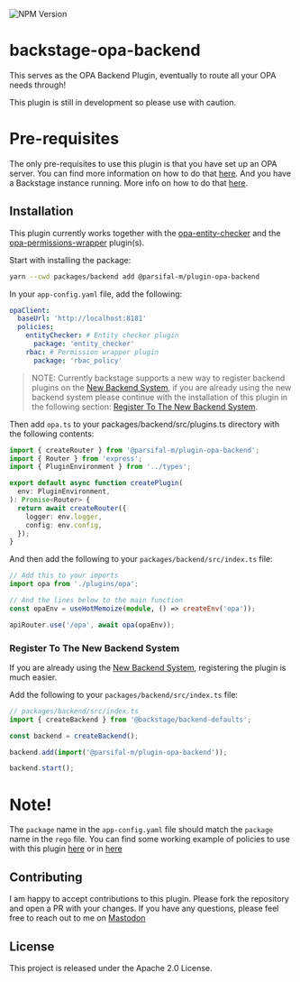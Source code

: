 ![NPM Version](https://img.shields.io/npm/v/%40parsifal-m%2Fplugin-opa-backend?logo=npm)

# backstage-opa-backend

This serves as the OPA Backend Plugin, eventually to route all your OPA needs through!

This plugin is still in development so please use with caution.

# Pre-requisites

The only pre-requisites to use this plugin is that you have set up an OPA server. You can find more information on how to do that [here](https://www.openpolicyagent.org/docs/latest/deployments/). And you have a Backstage instance running. More info on how to do that [here](https://backstage.io/docs/getting-started).

## Installation

This plugin currently works together with the [opa-entity-checker](../backstage-opa-entity-checker/README.md) and the [opa-permissions-wrapper](../../packages/backstage-opa-permissions-wrapper/README.md) plugin(s).

Start with installing the package:

```bash
yarn --cwd packages/backend add @parsifal-m/plugin-opa-backend
```

In your `app-config.yaml` file, add the following:

```yaml
opaClient:
  baseUrl: 'http://localhost:8181'
  policies:
    entityChecker: # Entity checker plugin
      package: 'entity_checker'
    rbac: # Permission wrapper plugin
      package: 'rbac_policy'
```

> NOTE: Currently backstage supports a new way to register backend plugins on the [New Backend System](https://backstage.io/docs/backend-system/), if you are already using the new backend system please continue with the installation of this plugin in the following section: [Register To The New Backend System](#register-to-the-new-backend-system).

Then add `opa.ts` to your packages/backend/src/plugins.ts directory with the following contents:

```ts
import { createRouter } from '@parsifal-m/plugin-opa-backend';
import { Router } from 'express';
import { PluginEnvironment } from '../types';

export default async function createPlugin(
  env: PluginEnvironment,
): Promise<Router> {
  return await createRouter({
    logger: env.logger,
    config: env.config,
  });
}
```

And then add the following to your `packages/backend/src/index.ts` file:

```ts
// Add this to your imports
import opa from './plugins/opa';

// And the lines below to the main function
const opaEnv = useHotMemoize(module, () => createEnv('opa'));

apiRouter.use('/opa', await opa(opaEnv));
```

### Register To The New Backend System

If you are already using the [New Backend System](https://backstage.io/docs/backend-system/), registering the plugin is much easier.

Add the following to your `packages/backend/src/index.ts` file:

```ts
// packages/backend/src/index.ts
import { createBackend } from '@backstage/backend-defaults';

const backend = createBackend();

backend.add(import('@parsifal-m/plugin-opa-backend'));

backend.start();
```

# Note!

The `package` name in the `app-config.yaml` file should match the `package` name in the `rego` file. You can find some working example of policies to use with this plugin [here](https://github.com/Parsifal-M/backstage-opa-policies) or in [here](../../example-opa-policies/README.md)

## Contributing

I am happy to accept contributions to this plugin. Please fork the repository and open a PR with your changes. If you have any questions, please feel free to reach out to me on [Mastodon](https://hachyderm.io/@parcifal)

## License

This project is released under the Apache 2.0 License.
